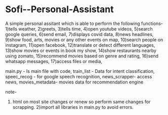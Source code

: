 # Sofi--Personal-Assistant


A simple personal assitant which is able to perform the following functions-
1)tells weather,
2)greets,
3)tells time,
4)open youtube videos,
5)search google queries,
6)send email,
7)displays covid data,
8)news headlines,
9)show food, arts, movies or any other events on map,
10)search people on instagram,
11)open facebook,
12)translate or detect different languages,
13)show movies or events in book my show,
14)show restaurants nearby using zomato,
15)recommend movies based on genre and rating,
16)send whatsapp messages,
17)access files or media,


main.py - Is main file with code, 
train_list - Data for intent classification,
speec_recog - for google speech recognition,
news_scrapper- access news,
movies_metadata- movies data for recommendation engine


note-
1) html on most site changes or renew so perform same changes for scrapping.
2)import all libraries in main.py to avoid errors.
